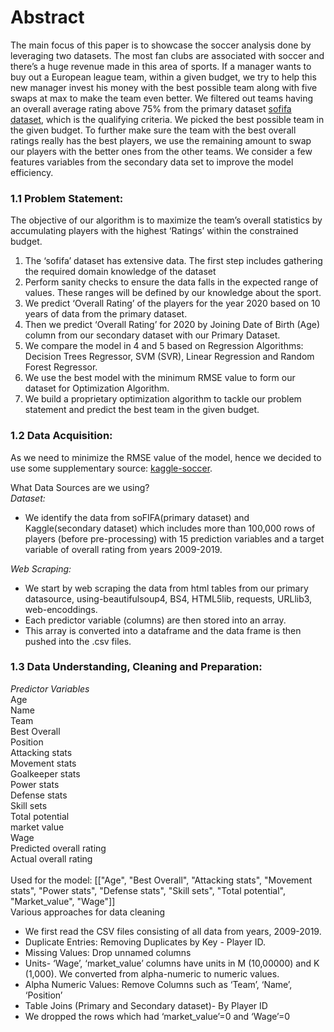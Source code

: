 # Abstract

The main focus of this paper is to showcase the soccer analysis done by leveraging two datasets. The most fan clubs are associated with soccer and there’s a huge revenue made in this area of sports. If a manager wants to buy out a European league team, within a given budget, we try to help this new manager invest his money with the best possible team along with five swaps at max to make the team even better. We filtered out teams having an overall average rating above 75% from the primary dataset [sofifa dataset](https://sofifa.com/), which is the qualifying criteria. We picked the best possible team in the given budget. To further make sure the team with the best overall ratings really has the best players, we use the remaining amount to swap our players with the better ones from the other teams. We consider a few features variables from the secondary data set to improve the model efficiency. 


### 1.1 Problem Statement:

The objective of our algorithm is to maximize the team’s overall statistics by accumulating players with the highest ‘Ratings’ within the constrained budget.<br>
1. The ‘sofifa’ dataset has extensive data. The first step includes gathering the required domain knowledge of the dataset<br>
2. Perform sanity checks to ensure the data falls in the expected range of values. These ranges will be defined by our knowledge about the sport.
3. We predict ‘Overall Rating’ of the players for the year 2020 based on 10 years of data from the primary dataset. 
4. Then we predict ‘Overall Rating’ for 2020 by Joining Date of Birth (Age) column from our secondary dataset with our Primary Dataset.
5. We compare the model in 4 and 5 based on Regression Algorithms: Decision Trees Regressor, SVM (SVR), Linear Regression and Random Forest Regressor. 
6. We use the best model with the minimum RMSE value to form our dataset for Optimization Algorithm.
7. We build a proprietary optimization algorithm to tackle our problem statement and predict the best team in the given budget.


### 1.2 Data Acquisition:

As we need to minimize the RMSE value of the model, hence we decided to use some supplementary source: [kaggle-soccer](https://www.kaggle.com/hugomathien/soccer).<br>

What Data Sources are we using?<br>
*Dataset:*<br>
- We identify the data from soFIFA(primary dataset) and Kaggle(secondary dataset) which includes more than 100,000 rows of players (before pre-processing) with 15 prediction   variables and a target variable of overall rating from years 2009-2019.<br>

*Web Scraping:* <br>
- We start by web scraping the data from html tables from our primary datasource, using-beautifulsoup4, BS4, HTML5lib, requests, URLlib3, web-encoddings.<br>
- Each predictor variable (columns) are then stored into an array.<br>
- This array is converted into a dataframe and the data frame is then pushed into the .csv files.<br>


### 1.3 Data Understanding, Cleaning and Preparation:

*Predictor Variables* <br>
Age <br>
Name <br>
Team <br>
Best Overall <br>
Position  <br>
Attacking stats <br>
Movement stats <br> 
Goalkeeper stats <br>
Power stats <br>
Defense stats <br>
Skill sets <br> 
Total potential <br> 
market value <br>
Wage <br>
Predicted overall rating <br>
Actual overall rating <br>
 <br>
Used for the model: [["Age", "Best Overall", "Attacking stats", "Movement stats", "Power stats", "Defense stats", "Skill sets", "Total potential", "Market_value", "Wage"]]
 <br>
Various approaches for data cleaning <br>
- We first read the CSV files consisting of all data from years, 2009-2019. <br>
- Duplicate Entries: Removing Duplicates by Key - Player ID. <br>
- Missing Values: Drop unnamed columns <br>
- Units- ‘Wage’, ‘market_value’ columns have units in M (10,00000) and K (1,000). We converted from alpha-numeric to numeric values. <br>
- Alpha Numeric Values: Remove Columns such as ‘Team’, ‘Name’, ‘Position’ <br>
- Table Joins (Primary and Secondary dataset)- By Player ID <br>
- We dropped the rows which had ‘market_value’=0 and ‘Wage’=0 <br>



